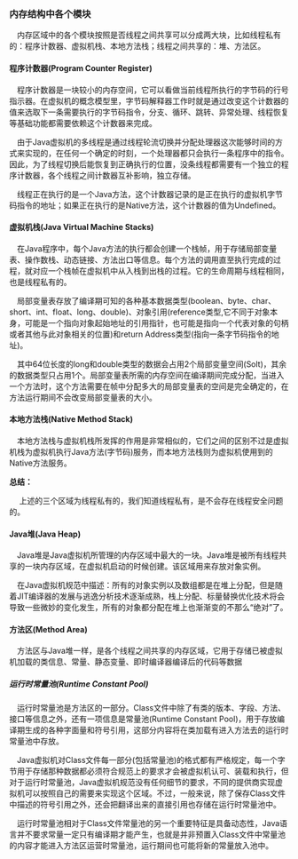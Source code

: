 ### 内存结构中各个模块
&ensp;&ensp;内存区域中的各个模块按照是否线程之间共享可以分成两大块，比如线程私有的：程序计数器、虚拟机栈、本地方法栈；线程之间共享的：堆、方法区。
#### 程序计数器(Program Counter Register)
&ensp;&ensp;程序计数器是一块较小的内存空间，它可以看做当前线程所执行的字节码的行号指示器。在虚拟机的概念模型里，字节码解释器工作时就是通过改变这个计数器的值来选取下一条需要执行的字节码指令，分支、循环、跳转、异常处理、线程恢复等基础功能都需要依赖这个计数器来完成。

&ensp;&ensp;由于Java虚拟机的多线程是通过线程轮流切换并分配处理器这次能够时间的方式来实现的，在任何一个确定的时刻，一个处理器都只会执行一条程序中的指令。因此，为了线程切换后能恢复到正确执行的位置，没条线程都需要有一个独立的程序计数器，各个线程之间计数器互补影响，独立存储。

&ensp;&ensp;线程正在执行的是一个Java方法，这个计数器记录的是正在执行的虚拟机字节码指令的地址；如果正在执行的是Native方法，这个计数器的值为Undefined。

#### 虚拟机栈(Java Virtual Machine Stacks)
&ensp;&ensp;在Java程序中，每个Java方法的执行都会创建一个栈帧，用于存储局部变量表、操作数栈、动态链接、方法出口等信息。每个方法的调用直至执行完成的过程，就对应一个栈帧在虚拟机中从入栈到出栈的过程。它的生命周期与线程相同，也是线程私有的。

&ensp;&ensp;局部变量表存放了编译期可知的各种基本数据类型(boolean、byte、char、short、int、float、long、double)、对象引用(reference类型,它不同于对象本身，可能是一个指向对象起始地址的引用指针，也可能是指向一个代表对象的句柄或者其他与此对象相关的位置)和return Address类型(指向一条字节码指令的地址)。

&ensp;&ensp;其中64位长度的long和double类型的数据会占用2个局部变量空间(Solt)，其余的数据类型只占用1个。局部变量表所需的内存空间在编译期间完成分配，当进入一个方法时，这个方法需要在帧中分配多大的局部变量表的空间是完全确定的，在方法运行期间不会改变局部变量表的大小。

#### 本地方法栈(Native Method Stack)
&ensp;&ensp;本地方法栈与虚拟机栈所发挥的作用是非常相似的，它们之间的区别不过是虚拟机栈为虚拟机执行Java方法(字节码)服务，而本地方法栈则为虚拟机使用到的Native方法服务。

**总结：**

&ensp;&ensp; 上述的三个区域为线程私有的，我们知道线程私有，是不会存在线程安全问题的。

#### Java堆(Java Heap)
&ensp;&ensp;Java堆是Java虚拟机所管理的内存区域中最大的一块。Java堆是被所有线程共享的一块内存区域，在虚拟机启动的时候创建。该区域用来存放对象实例。

&ensp;&ensp;在Java虚拟机规范中描述：所有的对象实例以及数组都是在堆上分配，但是随着JIT编译器的发展与逃逸分析技术逐渐成熟，栈上分配、标量替换优化技术将会导致一些微妙的变化发生，所有的对象都分配在堆上也渐渐变的不那么“绝对”了。

#### 方法区(Method Area)
&ensp;&ensp;方法区与Java堆一样，是各个线程之间共享的内存区域，它用于存储已被虚拟机加载的类信息、常量、静态变量、即时编译器编译后的代码等数据

##### 运行时常量池(Runtime Constant Pool)
&ensp;&ensp;运行时常量池是方法区的一部分。Class文件中除了有类的版本、字段、方法、接口等信息之外，还有一项信息是常量池(Runtime Constant Pool)，用于存放编译期生成的各种字面量和符号引用，这部分内容将在类加载有进入方法去的运行时常量池中存放。

&ensp;&ensp;Java虚拟机对Class文件每一部分(包括常量池)的格式都有严格规定，每一个字节用于存储那种数据都必须符合规范上的要求才会被虚拟机认可、装载和执行，但对于运行时常量池，Java虚拟机规范没有任何细节的要求，不同的提供商实现虚拟机可以按照自己的需要来实现这个区域。不过，一般来说，除了保存Class文件中描述的符号引用之外，还会把翻译出来的直接引用也存储在运行时常量池中。

&ensp;&ensp;运行时常量池相对于Class文件常量池的另一个重要特征是具备动态性，Java语言并不要求常量一定只有编译期才能产生，也就是并非预置入Class文件中常量池的内容才能进入方法区运营时常量池，运行期间也可能将新的常量放入池中。
